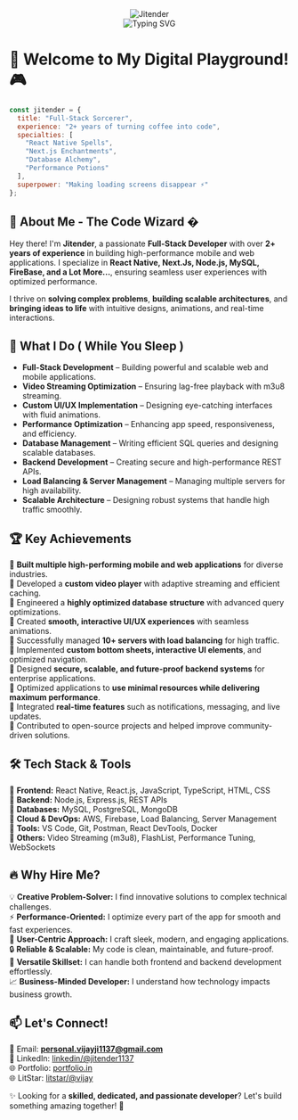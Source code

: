 <div align="center">
  <img src="https://cdn.pixabay.com/animation/2024/07/31/20/48/20-48-43-696_512.gif" alt="Jitender" />
</div>

<div align="center">
  <img src="https://readme-typing-svg.demolab.com?font=Fira+Code&pause=1000&color=FF7F50&width=435&lines=Full-Stack+Code+Magician;UI%2FUX+Sorcerer;Performance+Wizard;Database+Ninja" alt="Typing SVG" />
</div>

# 🚀 **Welcome to My Digital Playground!** 🎮


```javascript
const jitender = {
  title: "Full-Stack Sorcerer",
  experience: "2+ years of turning coffee into code",
  specialties: [
    "React Native Spells", 
    "Next.js Enchantments",
    "Database Alchemy",
    "Performance Potions"
  ],
  superpower: "Making loading screens disappear ⚡"
};
```

## 🌟 **About Me - The Code Wizard** �
Hey there! I'm **Jitender**, a passionate **Full-Stack Developer** with over **2+ years of experience** in building high-performance mobile and web applications. I specialize in **React Native, Next.Js, Node.js, MySQL, FireBase, and a Lot More...**, ensuring seamless user experiences with optimized performance.

I thrive on **solving complex problems**, **building scalable architectures**, and **bringing ideas to life** with intuitive designs, animations, and real-time interactions.


## 🎯 What I Do ( While You Sleep )

- **Full-Stack Development** – Building powerful and scalable web and mobile applications.
- **Video Streaming Optimization** – Ensuring lag-free playback with m3u8 streaming.
- **Custom UI/UX Implementation** – Designing eye-catching interfaces with fluid animations.
- **Performance Optimization** – Enhancing app speed, responsiveness, and efficiency.
- **Database Management** – Writing efficient SQL queries and designing scalable databases.
- **Backend Development** – Creating secure and high-performance REST APIs.
- **Load Balancing & Server Management** – Managing multiple servers for high availability.
- **Scalable Architecture** – Designing robust systems that handle high traffic smoothly.


## 🏆 Key Achievements
🔹 **Built multiple high-performing mobile and web applications** for diverse industries. <br>
🔹 Developed a **custom video player** with adaptive streaming and efficient caching.<br>
🔹 Engineered a **highly optimized database structure** with advanced query optimizations.<br>
🔹 Created **smooth, interactive UI/UX experiences** with seamless animations.<br>
🔹 Successfully managed **10+ servers with load balancing** for high traffic.<br>
🔹 Implemented **custom bottom sheets, interactive UI elements**, and optimized navigation.<br>
🔹 Designed **secure, scalable, and future-proof backend systems** for enterprise applications.<br>
🔹 Optimized applications to **use minimal resources while delivering maximum performance**.<br>
🔹 Integrated **real-time features** such as notifications, messaging, and live updates.<br>
🔹 Contributed to open-source projects and helped improve community-driven solutions.<br>


## 🛠️ Tech Stack & Tools
🔹 **Frontend:** React Native, React.js, JavaScript, TypeScript, HTML, CSS  
🔹 **Backend:** Node.js, Express.js, REST APIs  
🔹 **Databases:** MySQL, PostgreSQL, MongoDB  
🔹 **Cloud & DevOps:** AWS, Firebase, Load Balancing, Server Management  
🔹 **Tools:** VS Code, Git, Postman, React DevTools, Docker  
🔹 **Others:** Video Streaming (m3u8), FlashList, Performance Tuning, WebSockets  


## 🔥 Why Hire Me?
💡 **Creative Problem-Solver:** I find innovative solutions to complex technical challenges.  
⚡ **Performance-Oriented:** I optimize every part of the app for smooth and fast experiences.  
🎨 **User-Centric Approach:** I craft sleek, modern, and engaging applications.  
🔒 **Reliable & Scalable:** My code is clean, maintainable, and future-proof.  
🚀 **Versatile Skillset:** I can handle both frontend and backend development effortlessly.  
📈 **Business-Minded Developer:** I understand how technology impacts business growth.

## 📫 Let's Connect!
📧 Email: **personal.vijayji1137@gmail.com**  
🔗 LinkedIn: [linkedin/@jitender1137](https://www.linkedin.com/in/jitender1137/)  
🌐 Portfolio: [portfolio.in](https://about-opal-omega.vercel.app/)  
🌐 LitStar: [litstar/@vijay](https://www.litstar.iplust.in/app/user/1)

✨ Looking for a **skilled, dedicated, and passionate developer**? Let's build something amazing together! 🚀